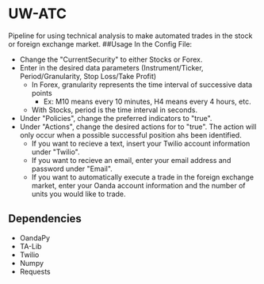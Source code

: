 # UW-ATC
Pipeline for using technical analysis to make automated trades in the stock or foreign exchange market.
##Usage
In the Config File:
  * Change the "CurrentSecurity" to either Stocks or Forex.
  * Enter in the desired data parameters (Instrument/Ticker, Period/Granularity, Stop Loss/Take Profit)
    * In Forex, granularity represents the time interval of successive data points
      * Ex: M10 means every 10 minutes, H4 means every 4 hours, etc.
    * With Stocks, period is the time interval in seconds.
  * Under "Policies", change the preferred indicators to "true".
  * Under "Actions", change the desired actions for to "true". The action will only occur when a possible successful position ahs been identified.
    * If you want to recieve a text, insert your Twilio account information under "Twilio".
    * If you want to recieve an email, enter your email address and password under "Email".
    * If you want to automatically execute a trade in the foreign exchange market, enter your Oanda account information and the number of units you would like to trade.

## Dependencies
* OandaPy
* TA-Lib
* Twilio
* Numpy
* Requests 
